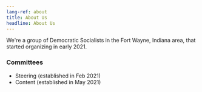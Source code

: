 ```yaml
---
lang-ref: about
title: About Us
headline: About Us
---
```


We're a group of Democratic Socialists in the Fort Wayne, Indiana area, that started organizing in early 2021.

### Committees

* Steering (established in Feb 2021)
* Content (established in May 2021)
